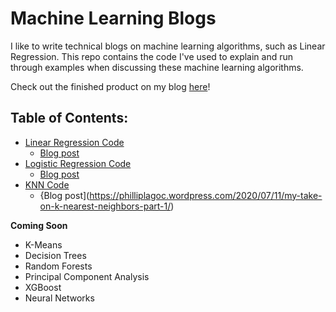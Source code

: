 # Machine Learning Blogs

I like to write technical blogs on machine learning algorithms, such as Linear Regression.
This repo contains the code I've used to explain and run through examples when discussing these machine learning algorithms.

Check out the finished product on my blog [here](https://philliplagoc.wordpress.com/blog/)!

## Table of Contents:
- [Linear Regression Code](https://github.com/philliplagoc/Machine-Learning-Models-Blogs/blob/master/Linear%20Regression/Linear%20Regression%20Blog.ipynb)
    - [Blog post](https://philliplagoc.wordpress.com/2020/06/13/my-take-on-linear-regression-part-1/)
- [Logistic Regression Code](https://github.com/philliplagoc/Machine-Learning-Models-Blogs/blob/master/Logistic%20Regression/Logistic%20Regression%20Blog.ipynb)
    - [Blog post](https://philliplagoc.wordpress.com/2020/06/24/my-take-on-logistic-regression-part-1/)
- [KNN Code](https://github.com/philliplagoc/Machine-Learning-Models-Blogs/tree/master/KNN)
    - {Blog post](https://philliplagoc.wordpress.com/2020/07/11/my-take-on-k-nearest-neighbors-part-1/)

**Coming Soon**
- K-Means
- Decision Trees
- Random Forests
- Principal Component Analysis
- XGBoost
- Neural Networks


